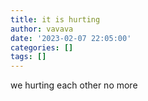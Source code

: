 ```yaml
---
title: it is hurting
author: vavava
date: '2023-02-07 22:05:00'
categories: []
tags: []
---
```


we hurting each other
no more 
